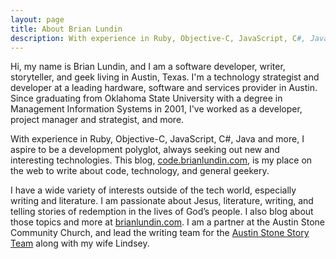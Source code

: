 ```yaml
---
layout: page
title: About Brian Lundin
description: With experience in Ruby, Objective-C, JavaScript, C#, Java and more, I aspire to be a development polyglot, always seeking out new and interesting technologies. This blog, code.brianlundin.com, is my place on the web to write about code, technology, and general geekery.
---
```

Hi, my name is Brian Lundin, and I am a software developer, writer, storyteller, and geek living in Austin, Texas. I'm a technology strategist and developer at a leading hardware, software and services provider in Austin. Since graduating from Oklahoma State University with a degree in Management Information Systems in 2001, I've worked as a developer, project manager and strategist, and more.

With experience in Ruby, Objective-C, JavaScript, C#, Java and more, I aspire to be a development polyglot, always seeking out new and interesting technologies. This blog, [code.brianlundin.com](http://code.brianlundin.com), is my place on the web to write about code, technology, and general geekery.

I have a wide variety of interests outside of the tech world, especially writing and literature. I am passionate about Jesus, literature, writing, and telling stories of redemption in the lives of God’s people. I also blog about those topics and more at [brianlundin.com](http://brianlundin.com). I am a partner at the Austin Stone Community Church, and lead the writing team for the [Austin Stone Story Team](http://austinstone.org/stories) along with my wife Lindsey.
